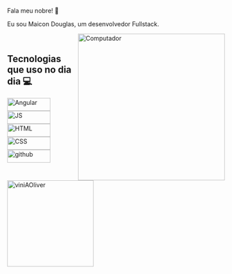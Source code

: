 Fala meu nobre! 👋

Eu sou Maicon Douglas, um desenvolvedor Fullstack.

<img src="https://raw.githubusercontent.com/MicaelliMedeiros/micaellimedeiros/master/image/computer-illustration.png" min-width="340px" max-width="400px" width="340px" align="right" alt="Computador">

<div style="display: inline_block"><br>

## Tecnologias que uso no dia dia 💻

<img align="center" alt="Angular" height="30" width="100" src="https://img.shields.io/badge/Angular-DD0031?style=for-the-badge&logo=angular&logoColor=white">
<img align="center" alt="JS" height="30" width="100" src="https://img.shields.io/badge/JavaScript-F7DF1E?style=for-the-badge&logo=javascript&logoColor=black">
<img align="center" alt="HTML" height="30" width="100" src="https://img.shields.io/badge/HTML5-E34F26?style=for-the-badge&logo=html5&logoColor=white">
<img align="center" alt="CSS" height="30" width="100" src="https://img.shields.io/badge/CSS3-1572B6?style=for-the-badge&logo=css3&logoColor=white">
<img align="center" alt="github" height="30" width="100" src="https://img.shields.io/badge/GitHub-100000?style=for-the-badge&logo=github&logoColor=white">


</div>


<br>
<div>
  <img height="200em" src="https://github-readme-stats.vercel.app/api?username=maicondgllas&sho_icons=true&theme=transparent&rank_icon=github" alt="viniAOliver" />
</div>
  
  ##

  
